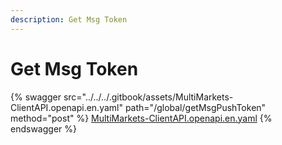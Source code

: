 ```yaml
---
description: Get Msg Token
---
```


# Get Msg Token

{% swagger src="../../../.gitbook/assets/MultiMarkets-ClientAPI.openapi.en.yaml" path="/global/getMsgPushToken" method="post" %}
[MultiMarkets-ClientAPI.openapi.en.yaml](../../../.gitbook/assets/MultiMarkets-ClientAPI.openapi.en.yaml)
{% endswagger %}
